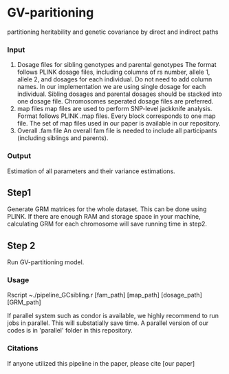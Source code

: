 # GV-paritioning
partitioning heritability and genetic covariance by direct and indirect paths


### Input
1. Dosage files for sibling genotypes and parental genotypes
The format follows PLINK dosage files, including columns of rs number, allele 1, allele 2, and dosages for each individual. Do not need to add column names. In our implementation we are using single dosage for each individual. Sibling dosages and parental dosages should be stacked into one dosage file. Chromosomes seperated dosage files are preferred.
2. map files
map files are used to perform SNP-level jackknife analysis. Format follows PLINK .map files. Every block corresponds to one map file. The set of map files used in our paper is available in our repository.
3. Overall .fam file
An overall fam file is needed to include all participants (including siblings and parents). 

### Output
Estimation of all parameters and their variance estimations.

## Step1
Generate GRM matrices for the whole dataset.
This can be done using PLINK. If there are enough RAM and storage space in your machine, calculating GRM for each chromosome will save running time in step2.

## Step 2
Run GV-partitioning model.

### Usage
Rscript ~./pipeline_GCsibling.r [fam_path] [map_path] [dosage_path] [GRM_path]

If parallel system such as condor is available, we highly recommend to run jobs in parallel. This will substatially save time. A parallel version of our codes is in 'parallel' folder in this repository.

### Citations
If anyone utilized this pipeline in the paper, please cite
[our paper]
